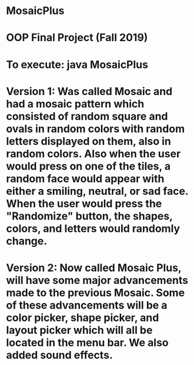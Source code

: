 # MosaicPlus
# OOP Final Project (Fall 2019)
# To execute: java MosaicPlus
# Version 1: Was called Mosaic and had a mosaic pattern which consisted of random square and ovals in random colors with random letters displayed on them, also in random colors. Also when the user would press on one of the tiles, a random face would appear with either a smiling, neutral, or sad face. When the user would press the "Randomize" button, the shapes, colors, and letters would randomly change.
# Version 2: Now called Mosaic Plus, will have some major advancements made to the previous Mosaic. Some of these advancements will be a color picker, shape picker, and layout picker which will all be located in the menu bar. We also added sound effects.

